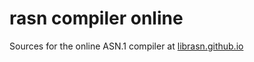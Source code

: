 # rasn compiler online

Sources for the online ASN.1 compiler at [librasn.github.io](librasn.github.io)